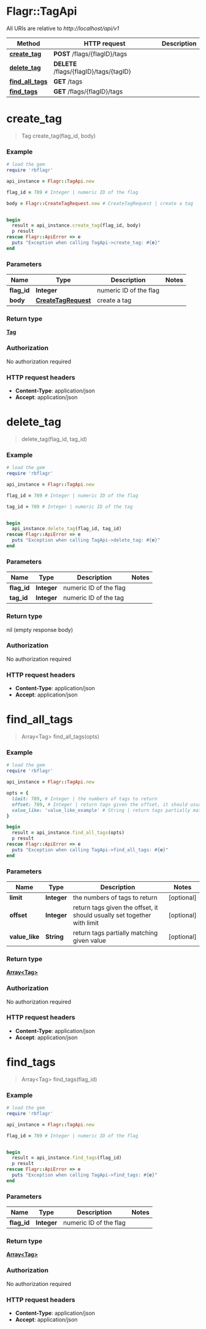# Flagr::TagApi

All URIs are relative to *http://localhost/api/v1*

Method | HTTP request | Description
------------- | ------------- | -------------
[**create_tag**](TagApi.md#create_tag) | **POST** /flags/{flagID}/tags | 
[**delete_tag**](TagApi.md#delete_tag) | **DELETE** /flags/{flagID}/tags/{tagID} | 
[**find_all_tags**](TagApi.md#find_all_tags) | **GET** /tags | 
[**find_tags**](TagApi.md#find_tags) | **GET** /flags/{flagID}/tags | 


# **create_tag**
> Tag create_tag(flag_id, body)



### Example
```ruby
# load the gem
require 'rbflagr'

api_instance = Flagr::TagApi.new

flag_id = 789 # Integer | numeric ID of the flag

body = Flagr::CreateTagRequest.new # CreateTagRequest | create a tag


begin
  result = api_instance.create_tag(flag_id, body)
  p result
rescue Flagr::ApiError => e
  puts "Exception when calling TagApi->create_tag: #{e}"
end
```

### Parameters

Name | Type | Description  | Notes
------------- | ------------- | ------------- | -------------
 **flag_id** | **Integer**| numeric ID of the flag | 
 **body** | [**CreateTagRequest**](CreateTagRequest.md)| create a tag | 

### Return type

[**Tag**](Tag.md)

### Authorization

No authorization required

### HTTP request headers

 - **Content-Type**: application/json
 - **Accept**: application/json



# **delete_tag**
> delete_tag(flag_id, tag_id)



### Example
```ruby
# load the gem
require 'rbflagr'

api_instance = Flagr::TagApi.new

flag_id = 789 # Integer | numeric ID of the flag

tag_id = 789 # Integer | numeric ID of the tag


begin
  api_instance.delete_tag(flag_id, tag_id)
rescue Flagr::ApiError => e
  puts "Exception when calling TagApi->delete_tag: #{e}"
end
```

### Parameters

Name | Type | Description  | Notes
------------- | ------------- | ------------- | -------------
 **flag_id** | **Integer**| numeric ID of the flag | 
 **tag_id** | **Integer**| numeric ID of the tag | 

### Return type

nil (empty response body)

### Authorization

No authorization required

### HTTP request headers

 - **Content-Type**: application/json
 - **Accept**: application/json



# **find_all_tags**
> Array&lt;Tag&gt; find_all_tags(opts)



### Example
```ruby
# load the gem
require 'rbflagr'

api_instance = Flagr::TagApi.new

opts = { 
  limit: 789, # Integer | the numbers of tags to return
  offset: 789, # Integer | return tags given the offset, it should usually set together with limit
  value_like: 'value_like_example' # String | return tags partially matching given value
}

begin
  result = api_instance.find_all_tags(opts)
  p result
rescue Flagr::ApiError => e
  puts "Exception when calling TagApi->find_all_tags: #{e}"
end
```

### Parameters

Name | Type | Description  | Notes
------------- | ------------- | ------------- | -------------
 **limit** | **Integer**| the numbers of tags to return | [optional] 
 **offset** | **Integer**| return tags given the offset, it should usually set together with limit | [optional] 
 **value_like** | **String**| return tags partially matching given value | [optional] 

### Return type

[**Array&lt;Tag&gt;**](Tag.md)

### Authorization

No authorization required

### HTTP request headers

 - **Content-Type**: application/json
 - **Accept**: application/json



# **find_tags**
> Array&lt;Tag&gt; find_tags(flag_id)



### Example
```ruby
# load the gem
require 'rbflagr'

api_instance = Flagr::TagApi.new

flag_id = 789 # Integer | numeric ID of the flag


begin
  result = api_instance.find_tags(flag_id)
  p result
rescue Flagr::ApiError => e
  puts "Exception when calling TagApi->find_tags: #{e}"
end
```

### Parameters

Name | Type | Description  | Notes
------------- | ------------- | ------------- | -------------
 **flag_id** | **Integer**| numeric ID of the flag | 

### Return type

[**Array&lt;Tag&gt;**](Tag.md)

### Authorization

No authorization required

### HTTP request headers

 - **Content-Type**: application/json
 - **Accept**: application/json



